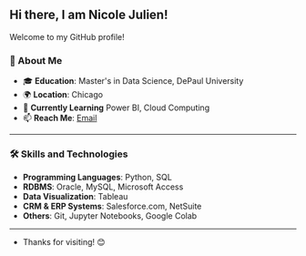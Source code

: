 ## Hi there, I am Nicole Julien!


Welcome to my GitHub profile! 

### 🌟 About Me
- 🎓 **Education**: Master's in Data Science, DePaul University
- 🌍 **Location**: Chicago
- 🌱 **Currently Learning** Power BI, Cloud Computing
- 📫 **Reach Me**: [Email](mailto:julienpnicole@gmail.com)

---

### 🛠️ Skills and Technologies
- **Programming Languages**: Python, SQL
- **RDBMS**: Oracle, MySQL, Microsoft Access
- **Data Visualization**: Tableau
- **CRM & ERP Systems**: Salesforce.com, NetSuite
- **Others**: Git, Jupyter Notebooks, Google Colab

---
- Thanks for visiting! 😊


